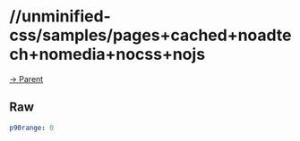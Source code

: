 
# //unminified-css/samples/pages+cached+noadtech+nomedia+nocss+nojs

[→ Parent](../..)


## Raw


```yaml
p90range: 0

```


